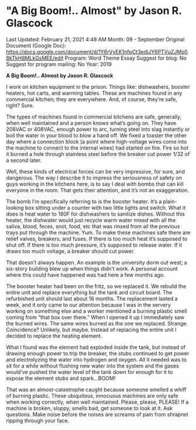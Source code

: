 # "A Big Boom!.. Almost"  by Jason R. Glascock

Last Updated: February 21, 2021 4:48 AM
Month: 09 - September
Original Document (Google Doc): https://docs.google.com/document/d/1Y6rVyEK1nfpCt3edlJY6PTVuZJMq58kTkH8MLkGsMEE/edit
Program: Word Theme Essay
Suggest for blog: No
Suggest for program mailing: No
Year: 2019

**A Big Boom!.. Almost by Jason R. Glascock**

I work on kitchen equipment in the prison. Things like: dishwashers, booster heaters, hot carts, and warming tables. These are machines found in any commercial kitchen; they are everywhere. And, of course, they’re safe, right? Sure.

The types of machines found in commercial kitchens are safe, generally, when well maintained and a person knows what’s going on. They have 208VAC or 408VAC, enough power to arc, turning steel into slag instantly or boil the water in your blood to blow a hand off. We fixed a toaster the other day where a connection block (a point where high-voltage wires come into the machine to connect to the internal wires) had started on fire. Fire so hot it burned a hole through stainless steel before the breaker cut power 1/32 of a second later.

Well, these kinds of electrical forces can be very impressive, for sure, and dangerous. The way I describe it to impress the seriousness of safety on guys working in the kitchens here, is to say I deal with bombs that can kill everyone in the room. That gets their attention, and it’s not an exaggeration.

The bomb I’m specifically referring to is the booster heater. It’s a plain-looking box sitting under a counter with two little lights and switch. What it does is heat water to 180F for dishwashers to sanitize dishes. Without this heater, the dishwater would just recycle warm water mixed with all the saliva, blood, feces, snot, food, etc that was rinsed from all the previous trays put through the machine. Yum. To make these machines safe there are relief valves, breakers, and fuses. If there is too much heat it’s supposed to shut off. If there is too much pressure, it’s supposed to release water. If it draws too much voltage, a breaker should cut power.

That doesn’t always happen. An example is the university dorm out west; a six-story building blew up when things didn’t work. A personal account where this could have happened was had here a few months ago.

The booster heater had been on the fritz, so we replaced it. We rebuild the entire unit and replace everything but the tank and circuit board. The refurbished unit should last about 18 months. The replacement lasted a week, and it only came to our attention because I was in the servery working on something else and a worker mentioned a burning plastic smell coming from “that box over there.” When I opened it up I immediately saw the burned wires. The same wires burned as the one we replaced. Strange. Coincidence? Unlikely, but maybe. Instead of replacing the entire unit I decided to replace the heating element.

What I found was the element had exploded inside the tank, but instead of drawing enough power to trip the breaker, the stubs continued to get power and electrolyzing the water into hydrogen and oxygen. All it needed was to sit for a while without flushing new water into the system and the gases would’ve pushed the water level of the tank down for enough for it to expose the element stubs and spark...BOOM!

That was an almost-catastrophe caught because someone smelled a whiff of burning plastic. These ubiquitous, innocuous machines are only safe when working correctly, when well maintained. Please, please, PLEASE! If a machine is broken, sloppy, smells bad, get someone to look at it. Ask questions. Make noise before the noises are screams of pain from shrapnel ripping through your face.